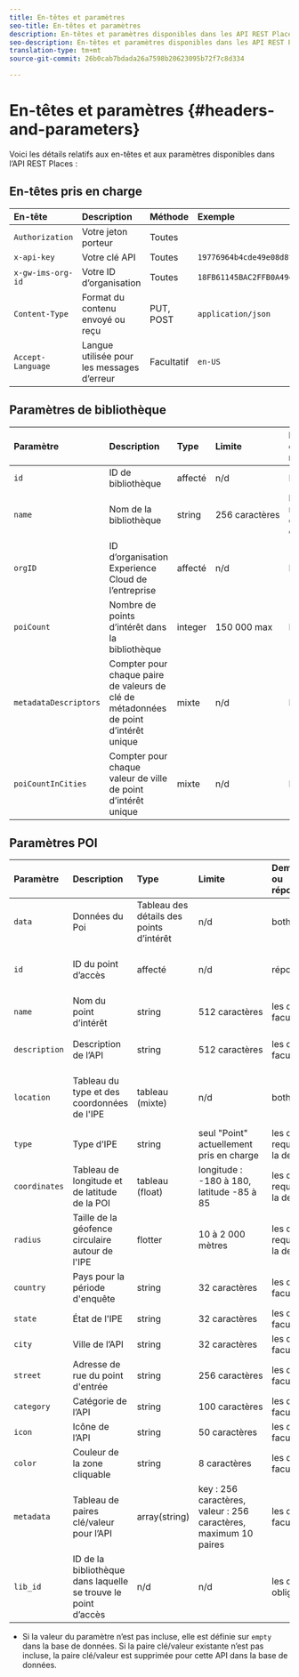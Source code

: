 ```yaml
---
title: En-têtes et paramètres
seo-title: En-têtes et paramètres
description: En-têtes et paramètres disponibles dans les API REST Places.
seo-description: En-têtes et paramètres disponibles dans les API REST Places.
translation-type: tm+mt
source-git-commit: 26b0cab7bdada26a7598b20623095b72f7c8d334

---
```



# En-têtes et paramètres {#headers-and-parameters}

Voici les détails relatifs aux en-têtes et aux paramètres disponibles dans l’API REST Places :

## En-têtes pris en charge

| En-tête | Description | Méthode | Exemple |
| :--- | :--- | :--- | :--- |
| `Authorization` | Votre jeton porteur | Toutes |  |
| `x-api-key` | Votre clé API | Toutes | `19776964b4cde49e08d8f62e5824f777b` |
| `x-gw-ims-org-id` | Votre ID d’organisation | Toutes | `18FB61145BAC2FFB0A494777@AdobeOrg` |
| `Content-Type` | Format du contenu envoyé ou reçu | PUT, POST | `application/json` |
| `Accept-Language` | Langue utilisée pour les messages d’erreur | Facultatif | `en-US` |

## Paramètres de bibliothèque

| Paramètre | Description | Type | Limite | Demande ou réponse | Exemple |
| :--- | :--- | :--- | :--- | :--- | :--- |
| `id` | ID de bibliothèque | affecté | n/d | Réponse | `"id": "b2488788-2d2a-462b-b1a2-305272777dda"` |
| `name` | Nom de la bibliothèque | string | 256 caractères | les deux, requis dans la demande | `"name": "Amazing Places"` |
| `orgID` | ID d’organisation Experience Cloud de l’entreprise | affecté | n/d | Réponse | `"orgID": "777F20F55BACA09E0A495D8F@AdobeOrg"` |
| `poiCount` | Nombre de points d’intérêt dans la bibliothèque | integer | 150 000 max | Réponse | `"poiCount": 25149` |
| `metadataDescriptors` | Compter pour chaque paire de valeurs de clé de métadonnées de point d’intérêt unique | mixte | n/d | Réponse |  |
| `poiCountInCities` | Compter pour chaque valeur de ville de point d’intérêt unique | mixte | n/d | Réponse |  |

## Paramètres POI

| Paramètre | Description | Type | Limite | Demande ou réponse | Exemple |
| :--- | :--- | :--- | :--- | :--- | :--- |
| `data` | Données du Poi | Tableau des détails des points d’intérêt | n/d | both |  |
| `id` | ID du point d’accès | affecté | n/d | réponse | `"id": "1455462b-7f9c-4220-9f42-5bbce777a0d1"` |
| `name` | Nom du point d’intérêt | string | 512 caractères | les deux, facultatif\* | `"name": "My Favorite Place"` |
| `description` | Description de l’API | string | 512 caractères | les deux, facultatif\* | `"description": "This is a very good place."` |
| `location` | Tableau du type et des coordonnées de l'IPE | tableau (mixte) | n/d | both | `"location": {"type": "Point", "coordinates": [-122.201007, 37.604713]` |
| `type` | Type d’IPE | string | seul "Point" actuellement pris en charge | les deux, requis dans la demande | `"type": "Point"` |
| `coordinates` | Tableau de longitude et de latitude de la POI | tableau (float) | longitude : -180 à 180, latitude -85 à 85 | les deux, requis dans la demande | `"coordinates": [-122.201007, 37.604713]` |
| `radius` | Taille de la géofence circulaire autour de l'IPE | flotter | 10 à 2 000 mètres | les deux, requis dans la demande | `"radius": 100` |
| `country` | Pays pour la période d'enquête | string | 32 caractères | les deux, facultatif* | `"country": "United States"` |
| `state` | État de l'IPE | string | 32 caractères | les deux, facultatif* | `"state": "California"` |
| `city` | Ville de l’API | string | 32 caractères | les deux, facultatif* | `"city": "San Jose"` |
| `street` | Adresse de rue du point d'entrée | string | 256 caractères | les deux, facultatif* | `"street": "122 Woz Way"` |
| `category` | Catégorie de l’API | string | 100 caractères | les deux, facultatif* | `"category": "cafe"` |
| `icon` | Icône de l’API | string | 50 caractères | les deux, facultatif* | `"icon": "star"` |
| `color` | Couleur de la zone cliquable | string | 8 caractères | les deux, facultatif* | `"color": "blue"` |
| `metadata` | Tableau de paires clé/valeur pour l’API | array(string) | key : 256 caractères, valeur : 256 caractères, maximum 10 paires | les deux, facultatif* | `"metadata": {"region": "Equator"}` |
| `lib_id` | ID de la bibliothèque dans laquelle se trouve le point d’accès | n/d | n/d | les deux, obligatoires | `"lib_id": "ac7a0b25-c6c2-43ba-bbc6-2b1777b80fe9"` |

* Si la valeur du paramètre n’est pas incluse, elle est définie sur `empty` dans la base de données. Si la paire clé/valeur existante n’est pas incluse, la paire clé/valeur est supprimée pour cette API dans la base de données.

